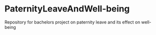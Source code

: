 # PaternityLeaveAndWell-being
Repository for bachelors project on paternity leave and its effect on well-being
